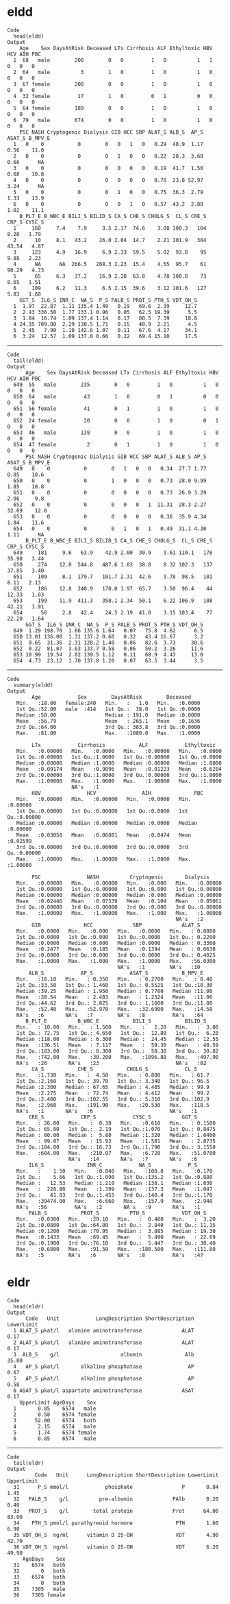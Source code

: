 # eldd

    Code
      head(eldd)
    Output
        Age    Sex DaysAtRisk Deceased LTx Cirrhosis ALF Ethyltoxic HBV HCV AIH PBC
      1  68   male        200        0   0         1   0          1   1   0   0   0
      2  64   male          3        1   0         1   0          1   0   0   0   0
      3  67 female        208        0   0         1   0          1   0   0   0   0
      4  32 female         17        1   0         0   1          0   0   0   0   0
      5  64 female        189        0   0         1   0          1   0   0   0   0
      6  79   male        674        0   0         1   0          1   0   0   0   0
        PSC NASH Cryptogenic Dialysis GIB HCC SBP ALAT_S ALB_S  AP_S ASAT_S B_MPV_E
      1   0    0           0        0   0   1   0   0.29  40.9  1.17   0.56    11.0
      2   0    0           0        0   1   0   0   0.22  28.3  3.68   0.66      NA
      3   0    0           0        0   0   0   0   0.19  41.7  1.50   0.68    10.8
      4   0    0           0        0   0   0   0   0.78  23.8 52.97   3.24      NA
      5   0    0           0        0   1   0   0   0.75  36.3  2.79   1.33    13.9
      6   0    0           0        0   0   1   0   0.57  43.2  2.88   1.02    11.1
        B_PLT_E B_WBC_E BILI_S BILID_S CA_S CHE_S CHOLG_S  CL_S CRE_S CRP_S CYSC_S
      1     160     7.4    7.9     3.5 2.17  74.6    3.08 100.3   104  8.20   1.79
      2      10     8.1   43.2    26.0 2.04  14.7    2.21 101.9   304 43.54   4.87
      3     123     4.9   16.9     6.9 2.33  59.5    5.02  93.8    95  9.88   2.23
      4      NA      NA  266.5   208.3 2.23  15.4    4.55  95.7    61 90.29   4.73
      5      65     6.3   37.2    16.9 2.28  63.8    4.78 100.8    73  8.65   1.51
      6     109     6.2   11.3     6.5 2.15  39.6    3.12 101.6   127  5.83   1.60
        GGT_S  IL6_S INR_C  NA_S  P_S PALB_S PROT_S PTH_S VDT_OH_S
      1  1.97  22.87  1.11 135.4 1.49   0.19   69.6  2.39     12.7
      2  2.43 336.50  1.77 133.1 0.96   0.05   62.5 19.39      5.5
      3  1.84  16.74  1.09 137.4 1.14   0.17   80.5  7.39     18.8
      4 24.35 709.80  2.29 130.5 1.71   0.15   48.9  2.21      4.5
      5  2.45   7.90  1.10 142.6 1.07   0.11   67.6  4.17     34.1
      6  3.24  12.57  1.09 137.0 0.66   0.22   69.4 15.10     17.5

---

    Code
      tail(eldd)
    Output
          Age    Sex DaysAtRisk Deceased LTx Cirrhosis ALF Ethyltoxic HBV HCV AIH PBC
      649  55   male        235        0   0         1   0          1   0   0   0   0
      650  64   male         43        1   0         0   1          0   0   0   0   0
      651  56 female         41        0   1         1   0          1   0   0   0   0
      652  24 female         20        0   0         1   0          0   1   0   0   0
      653  46   male        139        0   0         1   0          1   0   0   0   0
      654  47 female          2        0   1         1   0          1   0   0   0   0
          PSC NASH Cryptogenic Dialysis GIB HCC SBP ALAT_S ALB_S AP_S ASAT_S B_MPV_E
      649   0    0           0        0   1   0   0   0.34  27.7 1.77   0.85    10.6
      650   0    0           0        1   0   0   0   0.73  28.0 9.99   1.85    10.8
      651   0    0           0        0   0   0   0   0.73  26.9 3.29   2.06     9.8
      652   0    0           0        0   0   0   1  11.31  28.3 2.27  32.69    12.6
      653   0    0           0        0   0   0   0   0.36  35.9 4.34   1.84    11.6
      654   0    0           0        0   1   0   1   0.49  31.1 4.30   1.11      NA
          B_PLT_E B_WBC_E BILI_S BILID_S CA_S CHE_S CHOLG_S  CL_S CRE_S CRP_S CYSC_S
      649     181     9.6   63.9    42.9 2.00  30.9    3.61 110.1   178 35.98   3.44
      650     274    12.0  544.8   487.6 1.83  38.0    8.32 102.3   137 37.85   3.40
      651     109     8.1  179.7   101.7 2.31  42.6    3.78  98.5   101  8.11   2.13
      652     186    12.8  240.9   170.0 1.97  65.7    3.50  96.4    44 12.33   1.03
      653     199    11.9  411.3   358.1 2.34  50.1    6.22 106.9   108 42.21   1.91
      654      56     2.8   42.4    24.5 2.19  41.0    3.15 103.4    77 22.20   1.64
          GGT_S  IL6_S INR_C  NA_S  P_S PALB_S PROT_S PTH_S VDT_OH_S
      649  1.29 198.70  1.66 135.6 1.64   0.07   75.8  4.62      6.5
      650 13.01 136.00  1.31 137.2 0.60   0.32   43.4 16.67      3.2
      651  0.65  31.36  2.31 128.2 1.40   0.06   82.6  3.73     30.6
      652  0.22  81.07  3.03 133.7 0.58   0.06   50.2  3.26     11.6
      653 10.99  19.54  2.02 139.5 1.12   0.11   68.9  4.43     13.0
      654  4.73  23.12  1.70 137.8 1.20   0.07   63.5  3.44      3.5

---

    Code
      summary(eldd)
    Output
            Age            Sex        DaysAtRisk        Deceased     
       Min.   :18.00   female:240   Min.   :   1.0   Min.   :0.0000  
       1st Qu.:52.00   male  :414   1st Qu.:  38.0   1st Qu.:0.0000  
       Median :58.00                Median : 191.0   Median :0.0000  
       Mean   :56.79                Mean   : 265.1   Mean   :0.1636  
       3rd Qu.:64.00                3rd Qu.: 383.8   3rd Qu.:0.0000  
       Max.   :81.00                Max.   :1080.0   Max.   :1.0000  
                                                                     
            LTx            Cirrhosis           ALF            Ethyltoxic    
       Min.   :0.00000   Min.   :0.0000   Min.   :0.00000   Min.   :0.0000  
       1st Qu.:0.00000   1st Qu.:1.0000   1st Qu.:0.00000   1st Qu.:0.0000  
       Median :0.00000   Median :1.0000   Median :0.00000   Median :1.0000  
       Mean   :0.09174   Mean   :0.9096   Mean   :0.01223   Mean   :0.6284  
       3rd Qu.:0.00000   3rd Qu.:1.0000   3rd Qu.:0.00000   3rd Qu.:1.0000  
       Max.   :1.00000   Max.   :1.0000   Max.   :1.00000   Max.   :1.0000  
                         NA's   :1                                          
            HBV               HCV               AIH              PBC         
       Min.   :0.00000   Min.   :0.00000   Min.   :0.0000   Min.   :0.00000  
       1st Qu.:0.00000   1st Qu.:0.00000   1st Qu.:0.0000   1st Qu.:0.00000  
       Median :0.00000   Median :0.00000   Median :0.0000   Median :0.00000  
       Mean   :0.03058   Mean   :0.06881   Mean   :0.0474   Mean   :0.02599  
       3rd Qu.:0.00000   3rd Qu.:0.00000   3rd Qu.:0.0000   3rd Qu.:0.00000  
       Max.   :1.00000   Max.   :1.00000   Max.   :1.0000   Max.   :1.00000  
                                                                             
            PSC               NASH          Cryptogenic       Dialysis      
       Min.   :0.00000   Min.   :0.00000   Min.   :0.000   Min.   :0.00000  
       1st Qu.:0.00000   1st Qu.:0.00000   1st Qu.:0.000   1st Qu.:0.00000  
       Median :0.00000   Median :0.00000   Median :0.000   Median :0.00000  
       Mean   :0.02446   Mean   :0.07339   Mean   :0.104   Mean   :0.05061  
       3rd Qu.:0.00000   3rd Qu.:0.00000   3rd Qu.:0.000   3rd Qu.:0.00000  
       Max.   :1.00000   Max.   :1.00000   Max.   :1.000   Max.   :1.00000  
                                                           NA's   :2        
            GIB              HCC             SBP             ALAT_S       
       Min.   :0.0000   Min.   :0.000   Min.   :0.0000   Min.   : 0.0800  
       1st Qu.:0.0000   1st Qu.:0.000   1st Qu.:0.0000   1st Qu.: 0.2200  
       Median :0.0000   Median :0.000   Median :0.0000   Median : 0.3300  
       Mean   :0.2477   Mean   :0.185   Mean   :0.1394   Mean   : 0.6638  
       3rd Qu.:0.0000   3rd Qu.:0.000   3rd Qu.:0.0000   3rd Qu.: 0.4825  
       Max.   :1.0000   Max.   :1.000   Max.   :1.0000   Max.   :56.0300  
                                        NA's   :1        NA's   :10       
           ALB_S            AP_S            ASAT_S           B_MPV_E     
       Min.   :16.10   Min.   : 0.350   Min.   : 0.2700   Min.   : 8.40  
       1st Qu.:33.50   1st Qu.: 1.460   1st Qu.: 0.5525   1st Qu.:10.30  
       Median :39.25   Median : 1.950   Median : 0.7700   Median :11.00  
       Mean   :38.54   Mean   : 2.483   Mean   : 1.2324   Mean   :11.06  
       3rd Qu.:44.62   3rd Qu.: 2.825   3rd Qu.: 1.1600   3rd Qu.:11.80  
       Max.   :52.40   Max.   :52.970   Max.   :32.6900   Max.   :14.50  
       NA's   :6       NA's   :7        NA's   :8         NA's   :64     
          B_PLT_E          B_WBC_E           BILI_S           BILID_S      
       Min.   : 10.00   Min.   : 1.500   Min.   :   2.20   Min.   :  3.00  
       1st Qu.: 72.75   1st Qu.: 4.650   1st Qu.:  12.80   1st Qu.:  6.20  
       Median :118.00   Median : 6.300   Median :  24.45   Median : 12.55  
       Mean   :136.51   Mean   : 7.117   Mean   :  59.30   Mean   : 40.59  
       3rd Qu.:183.00   3rd Qu.: 8.300   3rd Qu.:  50.38   3rd Qu.: 30.82  
       Max.   :742.00   Max.   :30.200   Max.   :1096.80   Max.   :497.90  
       NA's   :26       NA's   :23                         NA's   :82      
            CA_S           CHE_S           CHOLG_S            CL_S      
       Min.   :1.730   Min.   :  4.50   Min.   : 0.880   Min.   : 61.7  
       1st Qu.:2.160   1st Qu.: 39.70   1st Qu.: 3.340   1st Qu.: 96.5  
       Median :2.300   Median : 67.65   Median : 4.405   Median : 99.9  
       Mean   :2.275   Mean   : 72.74   Mean   : 4.412   Mean   : 99.2  
       3rd Qu.:2.400   3rd Qu.:102.55   3rd Qu.: 5.310   3rd Qu.:102.9  
       Max.   :2.960   Max.   :191.90   Max.   :20.530   Max.   :118.5  
       NA's   :1       NA's   :6                         NA's   :1      
           CRE_S            CRP_S            CYSC_S          GGT_S        
       Min.   : 26.00   Min.   :  0.30   Min.   :0.610   Min.   : 0.1500  
       1st Qu.: 65.00   1st Qu.:  2.19   1st Qu.:1.070   1st Qu.: 0.8475  
       Median : 80.00   Median :  5.80   Median :1.320   Median : 1.6400  
       Mean   : 99.07   Mean   : 15.93   Mean   :1.581   Mean   : 2.8735  
       3rd Qu.:104.00   3rd Qu.: 16.73   3rd Qu.:1.790   3rd Qu.: 3.1550  
       Max.   :604.00   Max.   :210.07   Max.   :6.720   Max.   :51.0700  
                        NA's   :14       NA's   :7       NA's   :6        
           IL6_S              INR_C            NA_S            P_S       
       Min.   :    1.50   Min.   :0.840   Min.   :100.8   Min.   :0.170  
       1st Qu.:    5.66   1st Qu.:1.090   1st Qu.:135.2   1st Qu.:0.880  
       Median :   12.53   Median :1.210   Median :138.1   Median :1.030  
       Mean   :  228.80   Mean   :1.399   Mean   :137.3   Mean   :1.047  
       3rd Qu.:   41.83   3rd Qu.:1.455   3rd Qu.:140.4   3rd Qu.:1.170  
       Max.   :39474.00   Max.   :6.660   Max.   :157.9   Max.   :2.940  
       NA's   :56         NA's   :2       NA's   :9       NA's   :1      
           PALB_S           PROT_S          PTH_S            VDT_OH_S     
       Min.   :0.0300   Min.   :29.10   Min.   :  0.480   Min.   :  3.20  
       1st Qu.:0.0800   1st Qu.:64.80   1st Qu.:  2.840   1st Qu.: 11.15  
       Median :0.1200   Median :70.95   Median :  3.885   Median : 19.30  
       Mean   :0.1433   Mean   :69.45   Mean   :  5.490   Mean   : 22.69  
       3rd Qu.:0.1900   3rd Qu.:76.10   3rd Qu.:  5.447   3rd Qu.: 30.40  
       Max.   :0.6800   Max.   :91.50   Max.   :180.500   Max.   :111.80  
       NA's   :5        NA's   :6       NA's   :8         NA's   :47      

# eldr

    Code
      head(eldr)
    Output
          Code   Unit            LongDescription ShortDescription LowerLimit
      1 ALAT_S µkat/l   alanine aminotransferase             ALAT       0.17
      2 ALAT_S µkat/l   alanine aminotransferase             ALAT       0.17
      3  ALB_S    g/l                    albumin              Alb      35.00
      4   AP_S µkat/l       alkaline phosphatase               AP       0.67
      5   AP_S µkat/l       alkaline phosphatase               AP       0.58
      6 ASAT_S µkat/l aspartate aminotransferase             ASAT       0.17
        UpperLimit AgeDays    Sex
      1       0.85    6574   male
      2       0.58    6574 female
      3      52.00    6574   both
      4       2.15    6574   male
      5       1.74    6574 female
      6       0.85    6574   male

---

    Code
      tail(eldr)
    Output
             Code   Unit      LongDescription ShortDescription LowerLimit UpperLimit
      31      P_S mmol/l            phosphate                P       0.84       1.45
      32   PALB_S    g/l          pre-albumin             PAlb       0.20       0.40
      33   PROT_S    g/l        total protein             Prot      64.00      83.00
      34    PTH_S pmol/l parathyreoid hormone              PTH       1.60       6.90
      35 VDT_OH_S  ng/ml      vitamin D 25-OH              VDT       4.90      42.70
      36 VDT_OH_S  ng/ml      vitamin D 25-OH              VDT       6.20      49.90
         AgeDays    Sex
      31    6574   both
      32       0   both
      33    6574   both
      34       0   both
      35    7305   male
      36    7305 female

